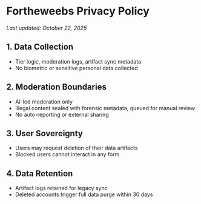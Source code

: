 # Fortheweebs Privacy Policy

_Last updated: October 22, 2025_

## 1. Data Collection

- Tier logic, moderation logs, artifact sync metadata
- No biometric or sensitive personal data collected

## 2. Moderation Boundaries

- AI-led moderation only
- Illegal content sealed with forensic metadata, queued for manual review
- No auto-reporting or external sharing

## 3. User Sovereignty

- Users may request deletion of their data artifacts
- Blocked users cannot interact in any form

## 4. Data Retention

- Artifact logs retained for legacy sync
- Deleted accounts trigger full data purge within 30 days
